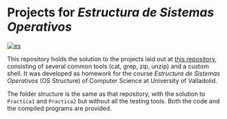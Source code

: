# Projects for _Estructura de Sistemas Operativos_

[![es](https://img.shields.io/badge/lang-es-red.svg)](/README-ES.md)

This repository holds the solution to the projects laid out at [this repository](https://github.com/bsahelices/laboratorio-eso), consisting of several common tools (cat, grep, zip, unzip) and a custom shell. It was developed as homework for the course _Estructura de Sistemas Operativos_ (OS Structure) of Computer Science at University of Valladolid.

The folder structure is the same as that repository, with the solution to `Practica1` and `Practica2` but without all the testing tools. Both the code and the compiled programs are provided.
